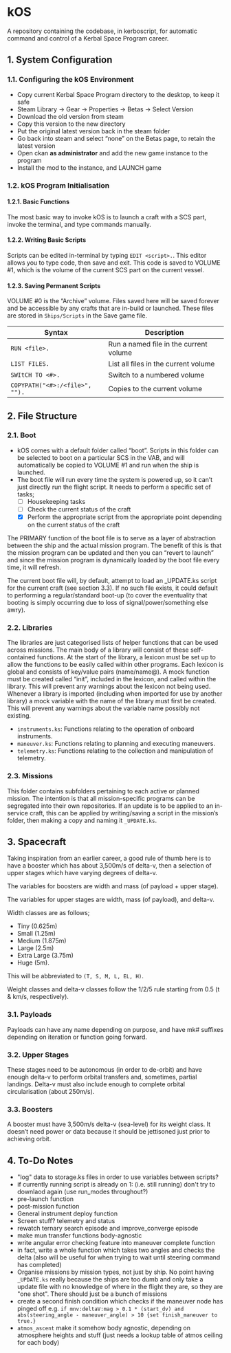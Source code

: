 # kOS
A repository containing the codebase, in kerboscript, for automatic command and control of a Kerbal Space Program career.

## 1. System Configuration
### 1.1. Configuring the kOS Environment
- Copy current Kerbal Space Program directory to the desktop, to keep it safe
- Steam Library -> Gear -> Properties -> Betas -> Select Version
- Download the old version from steam
- Copy this version to the new directory
- Put the original latest version back in the steam folder
- Go back into steam and select “none” on the Betas page, to retain the latest version
- Open ckan **as administrator** and add the new game instance to the program
- Install the mod to the instance, and LAUNCH game

### 1.2. kOS Program Initialisation
#### 1.2.1. Basic Functions
The most basic way to invoke kOS is to launch a craft with a SCS part, invoke the terminal, and type commands manually.
#### 1.2.2.	Writing Basic Scripts
Scripts can be edited in-terminal by typing `EDIT <script>.`. This editor allows you to type code, then save and exit. This code is saved to VOLUME #1, which is the volume of the current SCS part on the current vessel.
#### 1.2.3.	Saving Permanent Scripts
VOLUME #0 is the “Archive” volume. Files saved here will be saved forever and be accessible by any crafts that are in-build or launched.
These files are stored in `Ships/Scripts` in the Save game file.

| Syntax | Description |
| ----------- | ----------- |
| `RUN <file>.` | Run a named file in the current volume |
| `LIST FILES.` | List all files in the current volume |
| `SWItCH TO <#>.` | Switch to a numbered volume |
| `COPYPATH("<#>:/<file>", "").` | Copies to the current volume |

## 2. File Structure
### 2.1. Boot
- kOS comes with a default folder called “boot”. Scripts in this folder can be selected to boot on a particular SCS in the VAB, and will automatically be copied to VOLUME #1 and run when the ship is launched.
- The boot file will run every time the system is powered up, so it can’t just directly run the flight script. It needs to perform a specific set of tasks;
    - [ ] Housekeeping tasks
    - [ ] Check the current status of the craft
    - [x] Perform the appropriate script from the appropriate point depending on the current status of the craft

The PRIMARY function of the boot file is to serve as a layer of abstraction between the ship and the actual mission program. The benefit of this is that the mission program can be updated and then you can “revert to launch” and since the mission program is dynamically loaded by the boot file every time, it will refresh.

The current boot file will, by default, attempt to load an _UPDATE.ks script for the current craft (see section 3.3). If no such file exists, it could default to performing a regular/standard boot-up (to cover the eventuality that booting is simply occurring due to loss of signal/power/something else awry).

### 2.2. Libraries
The libraries are just categorised lists of helper functions that can be used across missions. The main body of a library will consist of these self-contained functions.
At the start of the library, a lexicon must be set up to allow the functions to be easily called within other programs. Each lexicon is global and consists of key/value pairs (name/name@).
A mock function must be created called “init”, included in the lexicon, and called within the library. This will prevent any warnings about the lexicon not being used.
Whenever a library is imported (including when imported for use by another library) a mock variable with the name of the library must first be created. This will prevent any warnings about the variable name possibly not existing.
- `instruments.ks`: Functions relating to the operation of onboard instruments.
- `maneuver.ks`: Functions relating to planning and executing maneuvers.
- `telemetry.ks`: Functions relating to the collection and manipulation of telemetry.

### 2.3. Missions
This folder contains subfolders pertaining to each active or planned mission. The intention is that all mission-specific programs can be segregated into their own repositories. If an update is to be applied to an in-service craft, this can be applied by writing/saving a script in the mission’s folder, then making a copy and naming it `_UPDATE.ks`.

## 3. Spacecraft
Taking inspiration from an earlier career, a good rule of thumb here is to have a booster which has about 3,500m/s of delta-v, then a selection of upper stages which have varying degrees of delta-v.

The variables for boosters are width and mass (of payload + upper stage).

The variables for upper stages are width, mass (of payload), and delta-v.

Width classes are as follows;
- Tiny (0.625m)
- Small (1.25m)
- Medium (1.875m)
- Large (2.5m)
- Extra Large (3.75m)
- Huge (5m).

This will be abbreviated to `(T, S, M, L, EL, H)`.

Weight classes and delta-v classes follow the 1/2/5 rule starting from 0.5 (t & km/s, respectively).

### 3.1. Payloads
Payloads can have any name depending on purpose, and have mk# suffixes depending on iteration or function going forward.
### 3.2. Upper Stages
These stages need to be autonomous (in order to de-orbit) and have enough delta-v to perform orbital transfers and, sometimes, partial landings. Delta-v must also include enough to complete orbital circularisation (about 250m/s).
### 3.3. Boosters
A booster must have 3,500m/s delta-v (sea-level) for its weight class. It doesn’t need power or data because it should be jettisoned just prior to achieving orbit.

## 4. To-Do Notes
- "log" data to storage.ks files in order to use variables between scripts?
- if currently running script is already on 1: (i.e. still running) don't try to downlaod again (use run_modes throughout?)
- pre-launch function
- post-mission function
- General instrument deploy function
- Screen stuff? telemetry and status
- rewatch ternary search episode and improve_converge episode
- make mun transfer functions body-agnostic
- write angular error checking feature into maneuver complete function
- in fact, write a whole function which takes two angles and checks the delta (also will be useful for when trying to wait until steering command has completed)
- Organise missions by mission types, not just by ship. No point having `_UPDATE.ks` really because the ships are too dumb and only take a update file with no knowledge of where in the flight they are, so they are "one shot". There should just be a bunch of missions
- create a second finish condition which checks if the maneuver node has pinged off e.g. `if mnv:deltaV:mag > 0.1 * (start_dv) and abs(steering_angle - maneuver_angle) > 10 {set finish_maneuver to true.}`
- `atmos_ascent` make it somehow body agnostic, depending on atmosphere heights and stuff (just needs a lookup table of atmos ceiling for each body)
